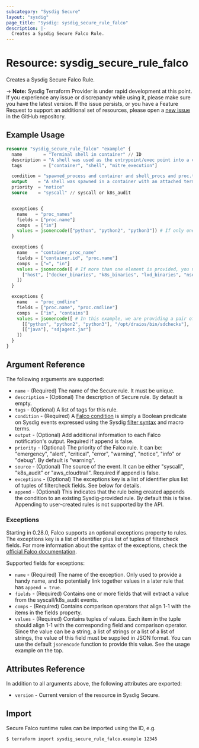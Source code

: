 ```yaml
---
subcategory: "Sysdig Secure"
layout: "sysdig"
page_title: "Sysdig: sysdig_secure_rule_falco"
description: |-
  Creates a Sysdig Secure Falco Rule.
---
```


# Resource: sysdig_secure_rule_falco

Creates a Sysdig Secure Falco Rule.

-> **Note:** Sysdig Terraform Provider is under rapid development at this point. If you experience any issue or discrepancy while using it, please make sure you have the latest version. If the issue persists, or you have a Feature Request to support an additional set of resources, please open a [new issue](https://github.com/sysdiglabs/terraform-provider-sysdig/issues/new) in the GitHub repository.

## Example Usage

```terraform
resource "sysdig_secure_rule_falco" "example" {
  name        = "Terminal shell in container" // ID
  description = "A shell was used as the entrypoint/exec point into a container with an attached terminal."
  tags        = ["container", "shell", "mitre_execution"]

  condition = "spawned_process and container and shell_procs and proc.tty != 0 and container_entrypoint"
  output    = "A shell was spawned in a container with an attached terminal (user=%user.name %container.info shell=%proc.name parent=%proc.pname cmdline=%proc.cmdline terminal=%proc.tty container_id=%container.id image=%container.image.repository)"
  priority  = "notice"
  source    = "syscall" // syscall or k8s_audit


  exceptions {
    name   = "proc_names"
    fields = ["proc.name"]
    comps  = ["in"]
    values = jsonencode(["python", "python2", "python3"]) # If only one element is provided, do not specify it a list of lists.
  }

  exceptions {
    name   = "container_proc_name"
    fields = ["container.id", "proc.name"]
    comps  = ["=", "in"]
    values = jsonencode([ # If more than one element is provided, you need to specify a list of lists.
      ["host", ["docker_binaries", "k8s_binaries", "lxd_binaries", "nsenter"]]
    ])
  }

  exceptions {
    name   = "proc_cmdline"
    fields = ["proc.name", "proc.cmdline"]
    comps  = ["in", "contains"]
    values = jsonencode([ # In this example, we are providing a pair of values for proc_cmdline, each one in a line.
      [["python", "python2", "python3"], "/opt/draios/bin/sdchecks"],
      [["java"], "sdjagent.jar"]
    ])
  }
}
```

## Argument Reference

The following arguments are supported:

* `name` - (Required) The name of the Secure rule. It must be unique.
* `description` - (Optional) The description of Secure rule. By default is empty.
* `tags` - (Optional) A list of tags for this rule.
* `condition` - (Required) A [Falco condition](https://falco.org/docs/rules/) is simply a Boolean predicate on Sysdig events expressed using the Sysdig [filter syntax](http://www.sysdig.org/wiki/sysdig-user-guide/#filtering) and macro terms. 
* `output` - (Optional) Add additional information to each Falco notification's output. Required if append is false.
* `priority` - (Optional) The priority of the Falco rule. It can be: "emergency", "alert", "critical", "error", "warning", "notice", "info" or "debug". By default is "warning".
* `source` - (Optional) The source of the event. It can be either "syscall", "k8s_audit" or "aws_cloudtrail". Required if append is false.
* `exceptions` - (Optional) The exceptions key is a list of identifier plus list of tuples of filtercheck fields. See below for details.
* `append` - (Optional) This indicates that the rule being created appends the condition to an existing Sysdig-provided rule. By default this is false. Appending to user-created rules is not supported by the API.

### Exceptions

Starting in 0.28.0, Falco supports an optional exceptions property to rules. The exceptions key is a list of identifier plus list of tuples of filtercheck fields.
For more information about the syntax of the exceptions, check the [official Falco documentation](https://falco.org/docs/rules/exceptions/).

Supported fields for exceptions:

* `name` - (Required) The name of the exception. Only used to provide a handy name, and to potentially link together values in a later rule that has `append = true`.
* `fields` - (Required) Contains one or more fields that will extract a value from the syscall/k8s_audit events.
* `comps` - (Required) Contains comparison operators that align 1-1 with the items in the fields property.
* `values` - (Required) Contains tuples of values. Each item in the tuple should align 1-1 with the corresponding field and comparison operator. Since the value can be a string, a list of strings or a list of a list of strings, the value of this field must be supplied in JSON format. You can use the default `jsonencode` function to provide this value. See the usage example on the top.

## Attributes Reference

In addition to all arguments above, the following attributes are exported:

* `version` - Current version of the resource in Sysdig Secure.

## Import

Secure Falco runtime rules can be imported using the ID, e.g.

```
$ terraform import sysdig_secure_rule_falco.example 12345
```